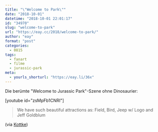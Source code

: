 ```yaml
---
title: "\"Welcome to Park\""
date: "2018-10-01"
datetime: "2018-10-01 22:01:17"
id: "34970"
slug: "welcome-to-park"
url: "https://eay.cc/2018/welcome-to-park/"
author: "eay"
format: "post"
categories:
  - 0815
tags:
  - fanart
  - filme
  - jurassic-park
meta:
  - yourls_shorturl: "https://eay.li/36x"
---
```


Die berümte "Welcome to Jurassic Park"-Szene ohne Dinosaurier:

\[youtube id="zsMpFb1CNRI"\]

> We have such beautiful attractions as: Field, Bird, Jeep w/ Logo and Jeff Goldblum

(via [Kottke](https://kottke.org/18/10/the-welcome-to-jurassic-park-scene-but-with-the-dinosaurs-digitally-removed))
